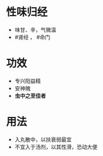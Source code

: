 # 性味归经
- 味甘、辛，气微温
-  #肾经 ， #命门 
# 功效
- 专兴阳益精
- 安神魄
- **虫中之至佳者**
# 用法
- 入丸散中，以扶衰弱最宜
- 不宜入于汤剂，以其性滑，恐动大便
##  